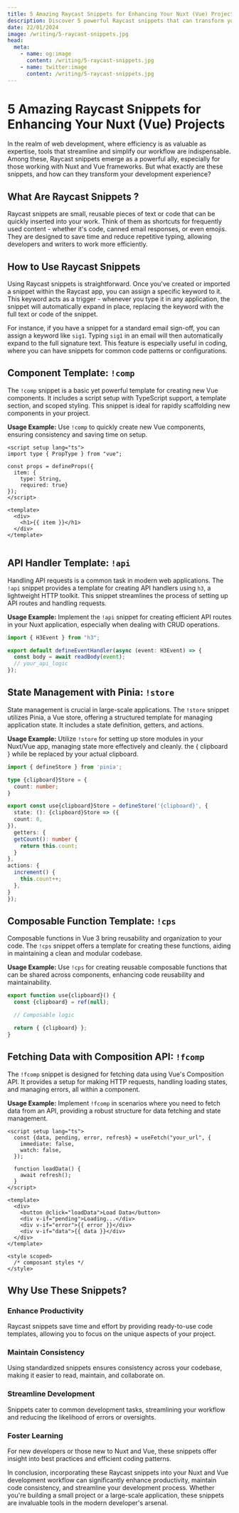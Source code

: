 ```yaml
---
title: 5 Amazing Raycast Snippets for Enhancing Your Nuxt (Vue) Projects
description: Discover 5 powerful Raycast snippets that can transform your Nuxt and Vue development workflow, saving time and enhancing productivity.
date: 22/01/2024
image: /writing/5-raycast-snippets.jpg
head:
  meta:
    - name: og:image
      content: /writing/5-raycast-snippets.jpg
    - name: twitter:image
      content: /writing/5-raycast-snippets.jpg
---
```


# 5 Amazing Raycast Snippets for Enhancing Your Nuxt (Vue) Projects

In the realm of web development, where efficiency is as valuable as expertise, tools that streamline and simplify our
workflow are indispensable. Among these, Raycast snippets emerge as a powerful ally, especially for those working with
Nuxt and Vue frameworks. But what exactly are these snippets, and how can they transform your development experience?

## What Are Raycast Snippets ?

Raycast snippets are small, reusable pieces of text or code that can be quickly inserted into your work. Think of them
as shortcuts for frequently used content - whether it's code, canned email responses, or even emojis. They are designed
to save time and reduce repetitive typing, allowing developers and writers to work more efficiently.

## How to Use Raycast Snippets

Using Raycast snippets is straightforward. Once you've created or imported a snippet within the Raycast app, you can
assign a specific keyword to it. This keyword acts as a trigger - whenever you type it in any application, the snippet
will automatically expand in place, replacing the keyword with the full text or code of the snippet.

For instance, if you have a snippet for a standard email sign-off, you can assign a keyword like `sig1`. Typing `sig1`
in an email will then automatically expand to the full signature text. This feature is especially useful in coding,
where you can have snippets for common code patterns or configurations.

## Component Template: `!comp`

The `!comp` snippet is a basic yet powerful template for creating new Vue components. It includes a script setup with
TypeScript support, a template section, and scoped styling. This snippet is ideal for rapidly scaffolding new components
in your project.

**Usage Example:** Use `!comp` to quickly create new Vue components, ensuring consistency and saving time on setup.

```vue
<script setup lang="ts">
import type { PropType } from "vue";

const props = defineProps({
  item: {
    type: String, 
    required: true}
});
</script>

<template>
  <div>
    <h1>{{ item }}</h1>
  </div>
</template>


```

## API Handler Template: `!api`

Handling API requests is a common task in modern web applications. The `!api` snippet provides a template for creating
API handlers using `h3`, a lightweight HTTP toolkit. This snippet streamlines the process of setting up API routes and
handling requests.

**Usage Example:** Implement the `!api` snippet for creating efficient API routes in your Nuxt application, especially
when dealing with CRUD operations.

```ts
import { H3Event } from "h3";

export default defineEventHandler(async (event: H3Event) => {
  const body = await readBody(event);
  // your_api_logic
});
```

## State Management with Pinia: `!store`

State management is crucial in large-scale applications. The `!store` snippet utilizes Pinia, a Vue store, offering a
structured template for managing application state. It includes a state definition, getters, and actions.

**Usage Example:** Utilize `!store` for setting up store modules in your Nuxt/Vue app, managing state more effectively
and cleanly. the { clipboard } while be replaced by your actual clipboard.

```ts
import { defineStore } from 'pinia';

type {clipboard}Store = {
  count: number;
}

export const use{clipboard}Store = defineStore('{clipboard}', {
  state: (): {clipboard}Store => ({
  count: 0,
}),
  getters: {
  getCount(): number {
    return this.count;
  }
},
actions: {
  increment() {
    this.count++;
  },
}
});
```

## Composable Function Template: `!cps`

Composable functions in Vue 3 bring reusability and organization to your code. The `!cps` snippet offers a template for
creating these functions, aiding in maintaining a clean and modular codebase.

**Usage Example:** Use `!cps` for creating reusable composable functions that can be shared across components, enhancing
code reusability and maintainability.

```ts
export function use{clipboard}() {
  const {clipboard} = ref(null);

  // Composable logic

  return { {clipboard} };
}
```

## Fetching Data with Composition API: `!fcomp`

The `!fcomp` snippet is designed for fetching data using Vue's Composition API. It provides a setup for making HTTP
requests, handling loading states, and managing errors, all within a component.

**Usage Example:** Implement `!fcomp` in scenarios where you need to fetch data from an API, providing a robust
structure for data fetching and state management.

```vue
<script setup lang="ts">
  const {data, pending, error, refresh} = useFetch("your_url", {
    immediate: false,
    watch: false,
  });

  function loadData() {
    await refresh();
  }
</script>

<template>
  <div>
    <button @click="loadData">Load Data</button>
    <div v-if="pending">Loading...</div>
    <div v-if="error">{{ error }}</div>
    <div v-if="data">{{ data }}</div>
  </div>
</template>

<style scoped>
  /* composant styles */
</style>
```

## Why Use These Snippets?

### Enhance Productivity

Raycast snippets save time and effort by providing ready-to-use code templates, allowing you to focus on the unique
aspects of your project.

### Maintain Consistency

Using standardized snippets ensures consistency across your codebase, making it easier to read, maintain, and
collaborate on.

### Streamline Development

Snippets cater to common development tasks, streamlining your workflow and reducing the likelihood of errors or
oversights.

### Foster Learning

For new developers or those new to Nuxt and Vue, these snippets offer insight into best practices and efficient coding
patterns.

In conclusion, incorporating these Raycast snippets into your Nuxt and Vue development workflow can significantly
enhance productivity, maintain code consistency, and streamline your development process. Whether you're building a
small project or a large-scale application, these snippets are invaluable tools in the modern developer's arsenal.
